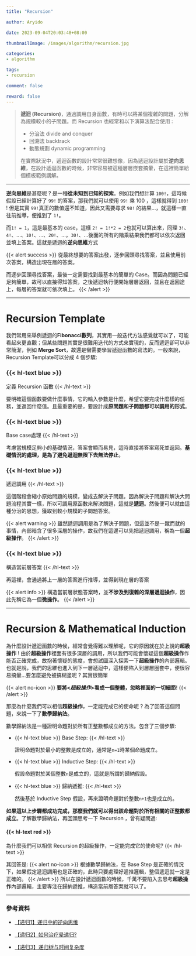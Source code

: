 ```yaml
---
title: "Recursion"

author: Aryido

date: 2023-09-04T20:03:48+08:00

thumbnailImage: /images/algorithm/recursion.jpg

categories:
- algorithm

tags:
- recursion

comment: false

reward: false
---
```

<!--BODY-->
> **遞迴 (Recursion)**，通過調用自身函數，有時可以將某個複雜的問題，分解為規模較小的子問題。而 Recursion 也經常和以下演算法配合使用 :
> - 分治法 divide and conquer
> - 回溯法 backtrack
> - 動態規劃 dynamic programming
>
> 在實際狀況中，遞迴函數的設計常常很難想像，因為遞迴設計屬於**逆向思維**，在設計遞迴函數的時候，非常容易被這種層層嵌套搞暈，在這裡簡單給個模板範例講解。

<!--more-->
---

**逆向思維**是甚麼呢 ? 是一種**從未知到已知的探索**。例如我們想計算 ```100!```，這時候假設已經計算好了 ```99!``` 的答案，那我們就可以使用 ```99!``` 乘 100 ，這樣就得到 ```100!``` ! 但是其實 ```99!```真正的數值還不知道，因此又需要尋求 ```98!``` 的結果...，就這樣一直往前推導，便推到了 ```1!```。

而```1! = 1```，這是最基本的 case，這樣 ```2! = 1!*2 = 2```也就可以算出來，同理 ```3!```、```4!```、...、```10!```、...、```20!```、...，```30!```、...後面的所有的階乘結果我們都可以依次返回並填上答案。這就是遞迴的**逆向思維**方式

{{< alert success >}}
從最終想要的答案出發，逐步回頭尋找答案，並且使用前次答案，構造出現在層的答案。

而逐步回頭尋找答案，最後一定需要找到最基本的簡單的 Case。而因為問題已經足夠簡單，故可以直接得知答案，之後遞迴執行便開始層層返回，並且在返回途上，每層的答案就可依次填上。
{{< /alert >}}

---

# Recursion Template
我們常用來舉例遞迴的**Fibonacci數列**，其實用一般迭代方法感覺就可以了，可能看起來更直觀；但某些問題其實是很難用迭代的方式來實現的，反而遞迴卻可以非常簡潔，例如 **Merge Sort**，故還是蠻需要學習遞迴函數的寫法的。一般來說，Recursion Template可以分成 4 個步驟:

### {{< hl-text blue >}}
定義 Recursion 函數
{{< /hl-text >}}


要明確這個函數要做什麼事情，它的輸入參數是什麼，希望它要完成什麼樣的任務，並返回什麼值。且最重要的是，要設計成**原問題和子問題都可以調用的形式**。

### {{< hl-text blue >}}
Base case處理
{{< /hl-text >}}

考慮當規模足夠小的基礎情況，答案會顯而易見，這時直接將答案寫死並返回。**基礎情況的處理，是為了避免遞迴無限下去無法停止**。

### {{< hl-text blue >}}
遞迴調用
{{< /hl-text >}}

這個階段會縮小原始問題的規模，變成去解決子問題。因為解決子問題和解決大問題流程其實一樣，所以可調用原函數來解決問題，這就是**遞迴**。然後便可以就由這種分治的思想，獲取到較小規模的子問題答案。

{{< alert warning >}}
雖然遞迴調用是為了解決子問題，但這並不是一蹴而就的事情，內部暗含了很多深層的操作，故我們在這邊可以先把遞迴調用，稱為一個**超級操作**。
{{< /alert >}}

### {{< hl-text blue >}}
構造當前層答案
{{< /hl-text >}}

再這裡，會通過將上一層的答案進行推導，並得到現在層的答案

{{< alert info >}}
構造當前層狀態答案時，並**不涉及到復雜的深層遞迴操作**，因此先稱它為一個**微操作**。
{{< /alert >}}

---

# Recursion &  Mathematical Induction

為什麼設計遞迴函數的時候，經常會覺得難以理解呢，它的原因就在於上說的**超級操作** ! 由於**超級操作**裡面有很多深層的調用，所以我們可能會懷疑這個**超級操作**作能否正確完成，故抱著懷疑的態度，會想試圖深入探索一下**超級操作**的內部邏輯。也就是說，我們的思維也進入到下一層遞迴中，這樣便陷入到層層圈套中，便很容易搞暈...要怎麼避免被搞糊塗呢 ? 其實很簡單

{{< alert no-icon >}}
**要將<*超級操作*>看成一個整體，忽略裡面的一切細節**!
{{< /alert >}}


那麼為什麼我們可以相信**超級操作**，一定能完成它的使命呢 ? 為了回答這個問題，來說一下了**數學歸納法**。


數學歸納法是一種證明命題對於所有正整數都成立的方法。包含了三個步驟:

- {{< hl-text blue >}}
Base Step:
{{< /hl-text >}}

    證明命題對於最小的整數是成立的，通常是```n=1```時某個命題成立。

-  {{< hl-text blue >}}
Inductive Step:
{{< /hl-text >}}

    假設命題對於某個整數```n```是成立的，這就是所謂的歸納假設。

- {{< hl-text blue >}}
歸納遞推:
{{< /hl-text >}}

    然後基於 Inductive Step 假設，再來證明命題對於整數```n+1```也是成立的。

**如果這以上步驟都成功完成，那麼我們就可以得出該命題對於所有相關的正整數都成立**。了解數學歸納法，再回頭思考一下 Recursion ，曾有疑問過:

#### {{< hl-text red >}}
為什麼我們可以相信 Recursion 的超級操作，一定能完成它的使命呢?
{{< /hl-text >}}

其回答是:
{{< alert no-icon >}}
根據數學歸納法，在 Base Step 是正確的情況下，如果假定遞迴調用也是正確的，此時只要處理好遞推邏輯，整個遞迴就一定是正確的。
{{< /alert >}}
所以在設計遞迴函數的時候，千萬不要陷入去思考**超級操作**內部邏輯，主要專注在歸納遞推，構造當前層答案就可以了。

---
### 參考資料

- [【递归1】递归中的逆向思维](https://www.youtube.com/watch?v=q4xLypEFToQ)

- [【递归2】如何治疗晕递归?](https://www.youtube.com/watch?v=kEWQj2Hb8kc)

- [【递归3】递归树与时间复杂度](https://www.youtube.com/watch?v=e9fEQDQ_JpQ)

